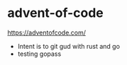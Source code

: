 # advent-of-code

https://adventofcode.com/

- Intent is to git gud with rust and go
- testing gopass
